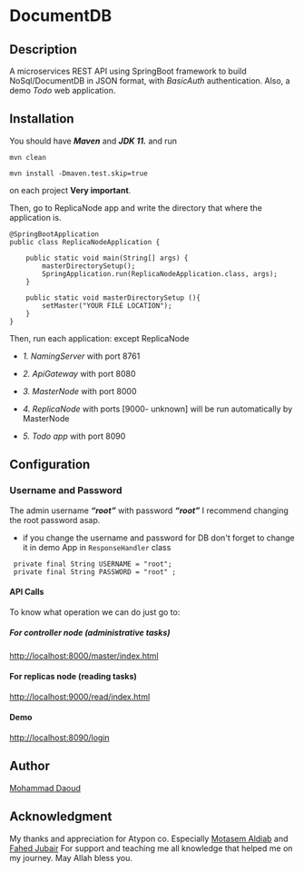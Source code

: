

# DocumentDB
## Description
A microservices REST API using SpringBoot framework to build
  NoSql/DocumentDB in JSON format, with *BasicAuth* authentication.
  Also, a demo *Todo* web application.

## Installation
You should have ***Maven*** and ***JDK 11.***
  and run
``` 
mvn clean 
```
```
mvn install -Dmaven.test.skip=true 
```
on each project **Very important**.

Then, go to ReplicaNode app and write the directory that where the application is.
```
@SpringBootApplication
public class ReplicaNodeApplication {

	public static void main(String[] args) {
		masterDirectorySetup();
		SpringApplication.run(ReplicaNodeApplication.class, args);
	}
	
	public static void masterDirectorySetup (){
		setMaster("YOUR FILE LOCATION");
	}
}
```
    
Then, run each application: except ReplicaNode
  - *1. NamingServer* with port 8761
  - *2. ApiGateway* with port 8080
  - *3. MasterNode* with port 8000
  - *4. ReplicaNode* with ports [9000- unknown] 
    will be run automatically by MasterNode

  - *5. Todo app* with port 8090

## Configuration
### Username and Password
The admin username ***“root”*** with password ***“root”***
  I recommend changing the root password asap.
* if you change the username and password for DB don't forget 
to change it in demo App in ```ResponseHandler``` class
```
 private final String USERNAME = "root";
 private final String PASSWORD = "root" ; 
```
#### API Calls
To know what operation we can do just go to:

##### For controller node (administrative tasks)
<http://localhost:8000/master/index.html>

#### For replicas node (reading tasks)
<http://localhost:9000/read/index.html>

#### Demo
<http://localhost:8090/login>

## Author
[Mohammad Daoud](https://www.linkedin.com/in/mohammad-daoudx/)

## Acknowledgment
My thanks and appreciation for Atypon co. Especially [Motasem Aldiab](https://www.linkedin.com/in/maldiab) and
  [Fahed Jubair](https://www.linkedin.com/in/fahed-jubair-52b84882/)
  For support and teaching me all knowledge that helped me on my journey. May Allah
  bless you.